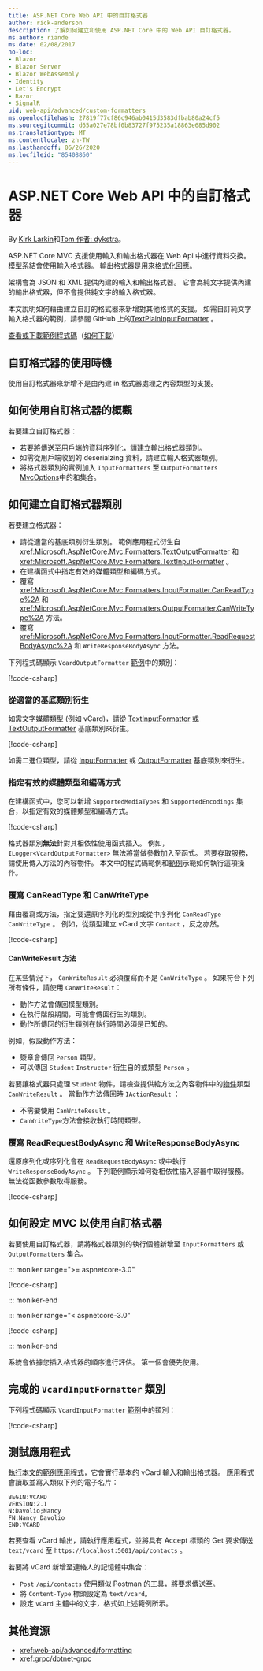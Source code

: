 ```yaml
---
title: ASP.NET Core Web API 中的自訂格式器
author: rick-anderson
description: 了解如何建立和使用 ASP.NET Core 中的 Web API 自訂格式器。
ms.author: riande
ms.date: 02/08/2017
no-loc:
- Blazor
- Blazor Server
- Blazor WebAssembly
- Identity
- Let's Encrypt
- Razor
- SignalR
uid: web-api/advanced/custom-formatters
ms.openlocfilehash: 27819f77cf86c946ab0415d3583dfbab80a24cf5
ms.sourcegitcommit: d65a027e78bf0b83727f975235a18863e685d902
ms.translationtype: MT
ms.contentlocale: zh-TW
ms.lasthandoff: 06/26/2020
ms.locfileid: "85408860"
---
```

# <a name="custom-formatters-in-aspnet-core-web-api"></a>ASP.NET Core Web API 中的自訂格式器

By [Kirk Larkin](https://twitter.com/serpent5)和[Tom 作者: dykstra](https://github.com/tdykstra)。

ASP.NET Core MVC 支援使用輸入和輸出格式器在 Web Api 中進行資料交換。 [模型](xref:mvc/models/model-binding)系結會使用輸入格式器。 輸出格式器是用來[格式化回應](xref:web-api/advanced/formatting)。

架構會為 JSON 和 XML 提供內建的輸入和輸出格式器。 它會為純文字提供內建的輸出格式器，但不會提供純文字的輸入格式器。

本文說明如何藉由建立自訂的格式器來新增對其他格式的支援。 如需自訂純文字輸入格式器的範例，請參閱 GitHub 上的[TextPlainInputFormatter](https://github.com/aspnet/Entropy/blob/master/samples/Mvc.Formatters/TextPlainInputFormatter.cs) 。

[查看或下載範例程式碼](https://github.com/dotnet/AspNetCore.Docs/tree/master/aspnetcore/web-api/advanced/custom-formatters/sample)（[如何下載](xref:index#how-to-download-a-sample)）

## <a name="when-to-use-custom-formatters"></a>自訂格式器的使用時機

使用自訂格式器來新增不是由內建 in 格式器處理之內容類型的支援。

## <a name="overview-of-how-to-use-a-custom-formatter"></a>如何使用自訂格式器的概觀

若要建立自訂格式器：

* 若要將傳送至用戶端的資料序列化，請建立輸出格式器類別。
* 如需從用戶端收到的 deserialzing 資料，請建立輸入格式器類別。
* 將格式器類別的實例加入 `InputFormatters` 至 `OutputFormatters` [MvcOptions](/dotnet/api/microsoft.aspnetcore.mvc.mvcoptions)中的和集合。

## <a name="how-to-create-a-custom-formatter-class"></a>如何建立自訂格式器類別

若要建立格式器：

* 請從適當的基底類別衍生類別。 範例應用程式衍生自 <xref:Microsoft.AspNetCore.Mvc.Formatters.TextOutputFormatter> 和 <xref:Microsoft.AspNetCore.Mvc.Formatters.TextInputFormatter> 。
* 在建構函式中指定有效的媒體類型和編碼方式。
* 覆寫 <xref:Microsoft.AspNetCore.Mvc.Formatters.InputFormatter.CanReadType%2A> 和 <xref:Microsoft.AspNetCore.Mvc.Formatters.OutputFormatter.CanWriteType%2A> 方法。
* 覆寫 <xref:Microsoft.AspNetCore.Mvc.Formatters.InputFormatter.ReadRequestBodyAsync%2A> 和 `WriteResponseBodyAsync` 方法。

下列程式碼顯示 `VcardOutputFormatter` [範例](https://github.com/dotnet/AspNetCore.Docs/tree/master/aspnetcore/web-api/advanced/custom-formatters/3.1sample)中的類別：

[!code-csharp[](custom-formatters/3.1sample/Formatters/VcardOutputFormatter.cs?name=snippet)]
  
### <a name="derive-from-the-appropriate-base-class"></a>從適當的基底類別衍生

如需文字媒體類型 (例如 vCard)，請從 [TextInputFormatter](/dotnet/api/microsoft.aspnetcore.mvc.formatters.textinputformatter) 或 [TextOutputFormatter](/dotnet/api/microsoft.aspnetcore.mvc.formatters.textoutputformatter) 基底類別來衍生。

[!code-csharp[](custom-formatters/3.1sample/Formatters/VcardOutputFormatter.cs?name=classdef)]

如需二進位類型，請從 [InputFormatter](/dotnet/api/microsoft.aspnetcore.mvc.formatters.inputformatter) 或 [OutputFormatter](/dotnet/api/microsoft.aspnetcore.mvc.formatters.outputformatter) 基底類別來衍生。

### <a name="specify-valid-media-types-and-encodings"></a>指定有效的媒體類型和編碼方式

在建構函式中，您可以新增 `SupportedMediaTypes` 和 `SupportedEncodings` 集合，以指定有效的媒體類型和編碼方式。

[!code-csharp[](custom-formatters/3.1sample/Formatters/VcardOutputFormatter.cs?name=ctor)]

格式器類別**無法**針對其相依性使用函式插入。 例如， `ILogger<VcardOutputFormatter>` 無法將當做參數加入至函式。 若要存取服務，請使用傳入方法的內容物件。 本文中的程式碼範例和[範例](https://github.com/dotnet/AspNetCore.Docs/tree/master/aspnetcore/web-api/advanced/custom-formatters/3.1sample)示範如何執行這項操作。

### <a name="override-canreadtype-and-canwritetype"></a>覆寫 CanReadType 和 CanWriteType

藉由覆寫或方法，指定要還原序列化的型別或從中序列化 `CanReadType` `CanWriteType` 。 例如，從類型建立 vCard 文字 `Contact` ，反之亦然。

[!code-csharp[](custom-formatters/3.1sample/Formatters/VcardOutputFormatter.cs?name=canwritetype)]

#### <a name="the-canwriteresult-method"></a>CanWriteResult 方法

在某些情況下， `CanWriteResult` 必須覆寫而不是 `CanWriteType` 。 如果符合下列所有條件，請使用 `CanWriteResult`：

* 動作方法會傳回模型類別。
* 在執行階段期間，可能會傳回衍生的類別。
* 動作所傳回的衍生類別在執行時間必須是已知的。

例如，假設動作方法：

* 簽章會傳回 `Person` 類型。
* 可以傳回 `Student` `Instructor` 衍生自的或類型 `Person` 。 

若要讓格式器只處理 `Student` 物件，請檢查提供給方法之內容物件中的[物件](/dotnet/api/microsoft.aspnetcore.mvc.formatters.outputformattercanwritecontext.object#Microsoft_AspNetCore_Mvc_Formatters_OutputFormatterCanWriteContext_Object)類型 `CanWriteResult` 。 當動作方法傳回時 `IActionResult` ：

* 不需要使用 `CanWriteResult` 。
* `CanWriteType`方法會接收執行時間類型。

<a id="read-write"></a>

### <a name="override-readrequestbodyasync-and-writeresponsebodyasync"></a>覆寫 ReadRequestBodyAsync 和 WriteResponseBodyAsync

還原序列化或序列化會在 `ReadRequestBodyAsync` 或中執行 `WriteResponseBodyAsync` 。 下列範例顯示如何從相依性插入容器中取得服務。 無法從函數參數取得服務。

[!code-csharp[](custom-formatters/3.1sample/Formatters/VcardOutputFormatter.cs?name=writeresponse)]

## <a name="how-to-configure-mvc-to-use-a-custom-formatter"></a>如何設定 MVC 以使用自訂格式器

若要使用自訂格式器，請將格式器類別的執行個體新增至 `InputFormatters` 或 `OutputFormatters` 集合。

::: moniker range=">= aspnetcore-3.0"

[!code-csharp[](custom-formatters/3.1sample/Startup.cs?name=mvcoptions)]

::: moniker-end

::: moniker range="< aspnetcore-3.0"

[!code-csharp[](custom-formatters/sample/Startup.cs?name=mvcoptions&highlight=3-4)]

::: moniker-end

系統會依據您插入格式器的順序進行評估。 第一個會優先使用。

## <a name="the-completed-vcardinputformatter-class"></a>完成的 `VcardInputFormatter` 類別

下列程式碼顯示 `VcardInputFormatter` [範例](https://github.com/dotnet/AspNetCore.Docs/tree/master/aspnetcore/web-api/advanced/custom-formatters/3.1sample)中的類別：

[!code-csharp[](custom-formatters/3.1sample/Formatters/VcardInputFormatter.cs?name=snippet)]

## <a name="test-the-app"></a>測試應用程式

[執行本文的範例應用程式](https://github.com/dotnet/AspNetCore.Docs/tree/master/aspnetcore/web-api/advanced/custom-formatters/sample)，它會實行基本的 vCard 輸入和輸出格式器。 應用程式會讀取並寫入類似下列的電子名片：

```
BEGIN:VCARD
VERSION:2.1
N:Davolio;Nancy
FN:Nancy Davolio
END:VCARD
```

若要查看 vCard 輸出，請執行應用程式，並將具有 Accept 標頭的 Get 要求傳送 `text/vcard` 至 `https://localhost:5001/api/contacts` 。

若要將 vCard 新增至連絡人的記憶體中集合：

* `Post` `/api/contacts` 使用類似 Postman 的工具，將要求傳送至。
* 將 `Content-Type` 標頭設定為 `text/vcard`。
* 設定 `vCard` 主體中的文字，格式如上述範例所示。

## <a name="additional-resources"></a>其他資源

* <xref:web-api/advanced/formatting>
* <xref:grpc/dotnet-grpc>
